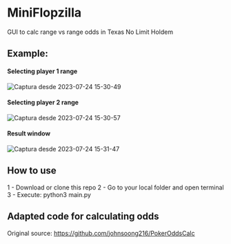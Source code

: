 # MiniFlopzilla
GUI to calc range vs range odds in Texas No Limit Holdem

## Example:
#### Selecting player 1 range
![Captura desde 2023-07-24 15-30-49](https://github.com/MrCabss69/MiniFlopzilla/assets/48258972/d450cf7b-2649-4269-b220-93a71fe3eedb)

#### Selecting player 2 range
![Captura desde 2023-07-24 15-30-57](https://github.com/MrCabss69/MiniFlopzilla/assets/48258972/0752a556-1916-498e-b52e-70feb0ac196b)

#### Result window
![Captura desde 2023-07-24 15-31-47](https://github.com/MrCabss69/MiniFlopzilla/assets/48258972/0f384098-812f-4471-a600-d9e99ba6190f)


## How to use
1 - Download or clone this repo
2 - Go to your local folder and open terminal
3 - Execute:
    python3 main.py


## Adapted code for calculating odds
Original source: https://github.com/johnsoong216/PokerOddsCalc
